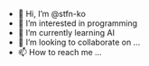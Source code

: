- 👋 Hi, I’m @stfn-ko
- 👀 I’m interested in programming
- 🌱 I’m currently learning AI
- 💞️ I’m looking to collaborate on ...
- 📫 How to reach me ...

<!---
stfn-ko/stfn-ko is a ✨ special ✨ repository because its `README.md` (this file) appears on your GitHub profile.
You can click the Preview link to take a look at your changes.
--->
